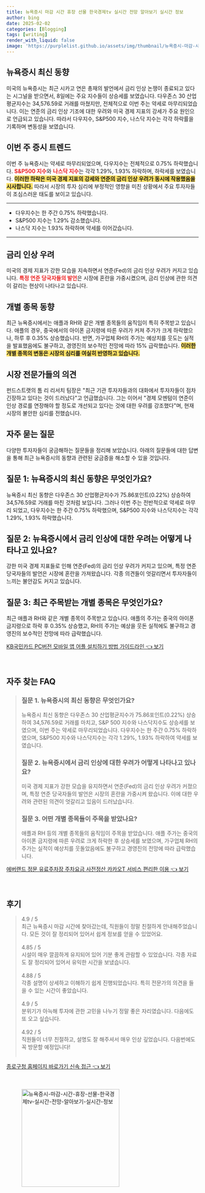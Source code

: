 ```yaml
---
title: 뉴욕증시 마감 시간 휴장 선물 한국경제tv 실시간 전망 알아보기 실시간 정보
author: bing
date: 2025-02-02
categories: [Blogging]
tags: [writing]
render_with_liquid: false
image: 'https://purplelist.github.io/assets/img/thumbnail/뉴욕증시-마감-시간-휴장-선물-한국경제tv-실시간-전망-알아보기-실시간-정보.webp'
---
```



<h2 id='뉴욕증시_최신_동향'>뉴욕증시 최신 동향</h2>

<p>미국의 뉴욕증시는 최근 시카고 연은 총재의 발언에서 금리 인상 논쟁이 종료되고 있다는 시그널을 받으면서, 8일에는 주요 지수들이 상승세를 보였습니다. 다우존스 30 산업평균지수는 34,576.59로 거래를 마쳤지만, 전체적으로 이번 주는 약세로 마무리되었습니다. 이는 연준의 금리 인상 기조에 대한 우려와 미국 경제 지표의 강세가 주요 원인으로 언급되고 있습니다. 따라서 다우지수, S&P500 지수, 나스닥 지수는 각각 하락률을 기록하며 변동성을 보였습니다.</p>

<h2 id='이번_주_증시_트렌드'>이번 주 증시 트렌드</h2>

<p>이번 주 뉴욕증시는 약세로 마무리되었으며, 다우지수는 전체적으로 0.75% 하락했습니다. <b><span style="color: #ee2323;">S&P500 지수</span></b>와 <b><span style="color: #ee2323;">나스닥 지수</span></b>는 각각 1.29%, 1.93% 하락하며, 하락세를 보였습니다. <b><span style="background-color: #ffe066;">이러한 하락은 미국 경제 지표의 강세와 연준의 금리 인상 우려가 동시에 작용했음을 시사합니다.</span></b> 따라서 시장의 투자 심리에 부정적인 영향을 미친 상황에서 주요 투자자들이 조심스러운 태도를 보이고 있습니다.</p>

<hr />

<ul>
    <li>다우지수는 한 주간 0.75% 하락했습니다.</li>
    <li>S&P500 지수는 1.29% 감소했습니다.</li>
    <li>나스닥 지수는 1.93% 하락하며 약세를 이어갔습니다.</li>
</ul>

<hr />

<h2 id='금리_인상_우려'>금리 인상 우려</h2>

<p>미국의 경제 지표가 강한 모습을 지속하면서 연준(Fed)의 금리 인상 우려가 커지고 있습니다. <b><span style="color: #ee2323;">특정 연준 당국자들의 발언</span></b>은 시장에 혼란을 가중시켰으며, 금리 인상에 관한 의견이 갈리는 현상이 나타나고 있습니다.</p>

<h2 id='개별_종목_동향'>개별 종목 동향</h2>

<p>최근 뉴욕증시에서는 애플과 RH와 같은 개별 종목들의 움직임이 특히 주목받고 있습니다. 애플의 경우, 중국에서의 아이폰 금지령에 따른 우려가 커져 주가가 크게 하락했으나, 하루 후 0.35% 상승했습니다. 반면, 가구업체 RH의 주가는 예상치를 웃도는 실적을 발표했음에도 불구하고, 경영진의 보수적인 전망에 따라 15% 급락했습니다. <b><span style="background-color: #ffe066;">이러한 개별 종목의 변동은 시장의 심리를 여실히 반영하고 있습니다.</span></b></p>

<h2 id='시장_전문가들의_의견'>시장 전문가들의 의견</h2>

<p>펀드스트랫의 톰 리 리서치 팀장은 "최근 기관 투자자들과의 대화에서 투자자들이 점차 긴장하고 있다는 것이 드러났다"고 언급했습니다. 그는 이어서 "경제 모멘텀이 연준이 인상 경로를 연장해야 할 정도로 개선되고 있다는 것에 대한 우려를 강조했다"며, 현재 시장의 불안한 심리를 전했습니다.</p>

<h2 id='자주_묻는_질문'>자주 묻는 질문</h2>

<p>다양한 투자자들이 궁금해하는 질문들을 정리해 보았습니다. 아래의 질문들에 대한 답변을 통해 최근 뉴욕증시의 동향과 관련된 궁금증을 해소할 수 있을 것입니다.</p>

<h2 id='질문_1'>질문 1: 뉴욕증시의 최신 동향은 무엇인가요?</h2>

<p>뉴욕증시 최신 동향은 다우존스 30 산업평균지수가 75.86포인트(0.22%) 상승하여 34,576.59로 거래를 마친 것처럼 보입니다. 그러나 이번 주는 전반적으로 약세로 마무리 되었고, 다우지수는 한 주간 0.75% 하락했으며, S&P500 지수와 나스닥지수는 각각 1.29%, 1.93% 하락했습니다.</p>

<h2 id='질문_2'>질문 2: 뉴욕증시에서 금리 인상에 대한 우려는 어떻게 나타나고 있나요?</h2>

<p>강한 미국 경제 지표들로 인해 연준(Fed)의 금리 인상 우려가 커지고 있으며, 특정 연준 당국자들의 발언은 시장에 혼란을 가져왔습니다. 각종 의견들이 엇갈리면서 투자자들이 느끼는 불안감도 커지고 있습니다.</p>

<h2 id='질문_3'>질문 3: 최근 주목받는 개별 종목은 무엇인가요?</h2>

<p>최근 애플과 RH와 같은 개별 종목이 주목받고 있습니다. 애플의 주가는 중국의 아이폰 금지령으로 하락 후 0.35% 상승했고, RH의 주가는 예상을 웃돈 실적에도 불구하고 경영진의 보수적인 전망에 따라 급락했습니다.</p>


<p><a class="click-button" title="KB국민카드 PC버전 모바일 앱 어플 설치하기 방법 가이드라인" href="https://purplelist.github.io/posts/KB%EA%B5%AD%EB%AF%BC%EC%B9%B4%EB%93%9C-PC%EB%B2%84%EC%A0%84-%EB%AA%A8%EB%B0%94%EC%9D%BC-%EC%95%B1-%EC%96%B4%ED%94%8C-%EC%84%A4%EC%B9%98%ED%95%98%EA%B8%B0-%EB%B0%A9%EB%B2%95-%EA%B0%80%EC%9D%B4%EB%93%9C%EB%9D%BC%EC%9D%B8/" rel="dofollow">KB국민카드 PC버전 모바일 앱 어플 설치하기 방법 가이드라인 👈 보기</a></p><br>
<h2 id='자주_찾는_FAQ'>자주 찾는 FAQ</h2>
<div itemscope="" itemtype="https://schema.org/FAQPage"> 
<blockquote> 
<div itemscope="" itemprop="mainEntity" itemtype="https://schema.org/Question"> 
<h3 itemprop="name">질문 1. 뉴욕증시의 최신 동향은 무엇인가요?</h3> 
<div itemscope="" itemprop="acceptedAnswer" itemtype="https://schema.org/Answer"> 
<span itemprop="text"> 
<p>뉴욕증시 최신 동향은 다우존스 30 산업평균지수가 75.86포인트(0.22%) 상승하여 34,576.59로 거래를 마치고, S&P 500 지수와 나스닥지수도 상승세를 보였으며, 이번 주는 약세로 마무리되었습니다. 다우지수는 한 주간 0.75% 하락하였으며, S&P500 지수와 나스닥지수는 각각 1.29%, 1.93% 하락하여 약세를 보였습니다.</p> 
</span> 
</div> 
</div> 

<div itemscope="" itemprop="mainEntity" itemtype="https://schema.org/Question"> 
<h3 itemprop="name">질문 2. 뉴욕증시에서 금리 인상에 대한 우려가 어떻게 나타나고 있나요?</h3> 
<div itemscope="" itemprop="acceptedAnswer" itemtype="https://schema.org/Answer"> 
<span itemprop="text"> 
<p>미국 경제 지표가 강한 모습을 유지하면서 연준(Fed)의 금리 인상 우려가 커졌으며, 특정 연준 당국자들의 발언은 시장의 혼란을 가중시켜 왔습니다. 이에 대한 우려와 관련된 의견이 엇갈리고 있음이 드러났습니다.</p> 
</span> 
</div> 
</div> 

<div itemscope="" itemprop="mainEntity" itemtype="https://schema.org/Question"> 
<h3 itemprop="name">질문 3. 어떤 개별 종목들이 주목을 받았나요?</h3> 
<div itemscope="" itemprop="acceptedAnswer" itemtype="https://schema.org/Answer"> 
<span itemprop="text"> 
<p>애플과 RH 등의 개별 종목들의 움직임이 주목을 받았습니다. 애플 주가는 중국의 아이폰 금지령에 따른 우려로 크게 하락한 후 상승세를 보였으며, 가구업체 RH의 주가는 실적이 예상치를 웃돌았음에도 불구하고 경영진의 전망에 따라 급락했습니다.</p> 
</span> 
</div> 
</div> 

</blockquote> 
</div>
<p><a class="click-button" title="에버랜드 정문 유료주차장 주차요금 사전정산 카카오T 서비스 편리한 이용" href="https://purplelist.github.io/posts/%EC%97%90%EB%B2%84%EB%9E%9C%EB%93%9C-%EC%A0%95%EB%AC%B8-%EC%9C%A0%EB%A3%8C%EC%A3%BC%EC%B0%A8%EC%9E%A5-%EC%A3%BC%EC%B0%A8%EC%9A%94%EA%B8%88-%EC%82%AC%EC%A0%84%EC%A0%95%EC%82%B0-%EC%B9%B4%EC%B9%B4%EC%98%A4T-%EC%84%9C%EB%B9%84%EC%8A%A4-%ED%8E%B8%EB%A6%AC%ED%95%9C-%EC%9D%B4%EC%9A%A9/" rel="dofollow">에버랜드 정문 유료주차장 주차요금 사전정산 카카오T 서비스 편리한 이용 👈 보기</a></p><br>
<h2 id='후기'>후기</h2>
<div itemscope itemtype="https://schema.org/Product">
  <blockquote>
  <div itemprop="review" itemscope itemtype="https://schema.org/Review">
      <div itemprop="reviewRating" itemscope itemtype="https://schema.org/Rating"> <span itemprop="ratingValue">4.9</span> / <span itemprop="bestRating">5</span> </div>
      <span itemprop="reviewBody">최근 뉴욕증시 마감 시간에 찾아갔는데, 직원들이 정말 친절하게 안내해주었습니다. 모든 것이 잘 정리되어 있어서 쉽게 정보를 얻을 수 있었어요.</span>
  </div>
  <br>
  <div itemprop="review" itemscope itemtype="https://schema.org/Review">
      <div itemprop="reviewRating" itemscope itemtype="https://schema.org/Rating"> <span itemprop="ratingValue">4.85</span> / <span itemprop="bestRating">5</span> </div>
      <span itemprop="reviewBody">시설이 매우 깔끔하게 유지되어 있어 기분 좋게 관람할 수 있었습니다. 각종 자료도 잘 정리되어 있어서 유익한 시간을 보냈습니다.</span>
  </div>
  <br>
  <div itemprop="review" itemscope itemtype="https://schema.org/Review">
      <div itemprop="reviewRating" itemscope itemtype="https://schema.org/Rating"> <span itemprop="ratingValue">4.88</span> / <span itemprop="bestRating">5</span> </div>
      <span itemprop="reviewBody">각종 설명이 상세하고 이해하기 쉽게 진행되었습니다. 특히 전문가의 의견을 들을 수 있는 시간이 좋았습니다.</span>
  </div>
  <br>
  <div itemprop="review" itemscope itemtype="https://schema.org/Review">
      <div itemprop="reviewRating" itemscope itemtype="https://schema.org/Rating"> <span itemprop="ratingValue">4.9</span> / <span itemprop="bestRating">5</span> </div>
      <span itemprop="reviewBody">분위기가 아늑해 투자에 관한 고민을 나누기 정말 좋은 자리였습니다. 다음에도 또 오고 싶습니다.</span>
  </div>
  <br>
  <div itemprop="review" itemscope itemtype="https://schema.org/Review">
      <div itemprop="reviewRating" itemscope itemtype="https://schema.org/Rating"> <span itemprop="ratingValue">4.92</span> / <span itemprop="bestRating">5</span> </div>
      <span itemprop="reviewBody">직원들이 너무 친절하고, 설명도 잘 해주셔서 매우 인상 깊었습니다. 다음번에도 꼭 방문할 예정입니다!</span>
  </div>
  <br>
</blockquote>
</div>
<p><a class="click-button" title="종로구청 홈페이지 바로가기 신속 접근" href="https://purplelist.github.io/posts/%EC%A2%85%EB%A1%9C%EA%B5%AC%EC%B2%AD-%ED%99%88%ED%8E%98%EC%9D%B4%EC%A7%80-%EB%B0%94%EB%A1%9C%EA%B0%80%EA%B8%B0-%EC%8B%A0%EC%86%8D-%EC%A0%91%EA%B7%BC/" rel="dofollow">종로구청 홈페이지 바로가기 신속 접근 👈 보기</a></p><br>
<figure class="image"><img src="https://purplelist.github.io/assets/img/thumbnail/뉴욕증시-마감-시간-휴장-선물-한국경제tv-실시간-전망-알아보기-실시간-정보.webp" alt="뉴욕증시-마감-시간-휴장-선물-한국경제tv-실시간-전망-알아보기-실시간-정보" width="256" height="256"></figure>